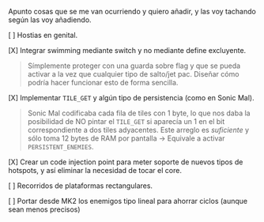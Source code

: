Apunto cosas que se me van ocurriendo y quiero añadir, y las voy tachando según las voy añadiendo.

[ ] Hostias en genital.

[X] Integrar swimming mediante switch y no mediante define excluyente.

> Símplemente proteger con una guarda sobre flag y que se pueda activar a la vez que cualquier tipo de salto/jet pac. Diseñar cómo podría hacer funcionar esto de forma sencilla.

[X] Implementar `TILE_GET` y algún tipo de persistencia (como en Sonic Mal). 

> Sonic Mal codificaba cada fila de tiles con 1 byte, lo que nos daba la posibilidad de NO pintar el `TILE_GET` si aparecía un 1 en el bit correspondiente a dos tiles adyacentes. Este arreglo es *suficiente* y sólo toma 12 bytes de RAM por pantalla -> Equivale a activar `PERSISTENT_ENEMIES`.

[X] Crear un code injection point para meter soporte de nuevos tipos de hotspots, y así eliminar la necesidad de tocar el core.

[ ] Recorridos de plataformas rectangulares.

[ ] Portar desde MK2 los enemigos tipo lineal para ahorrar ciclos (aunque sean menos precisos)
